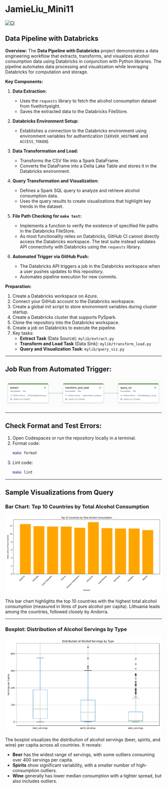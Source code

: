 # JamieLiu_Mini11

[![CI](https://github.com/nogibjj/JamieLiu_Mini11/actions/workflows/cicd.yml/badge.svg)](https://github.com/nogibjj/JamieLiu_Mini11/actions/workflows/cicd.yml)

## Data Pipeline with Databricks

**Overview:**
The **Data Pipeline with Databricks** project demonstrates a data engineering workflow that extracts, transforms, and visualizes alcohol consumption data using Databricks in conjunction with Python libraries. The pipeline automates data processing and visualization while leveraging Databricks for computation and storage.

**Key Components:**

1. **Data Extraction:**

   - Uses the `requests` library to fetch the alcohol consumption dataset from fivethirtyeight.
   - Saves the extracted data to the Databricks FileStore.

2. **Databricks Environment Setup:**

   - Establishes a connection to the Databricks environment using environment variables for authentication (`SERVER_HOSTNAME` and `ACCESS_TOKEN`).

3. **Data Transformation and Load:**

   - Transforms the CSV file into a Spark DataFrame.
   - Converts the DataFrame into a Delta Lake Table and stores it in the Databricks environment.

4. **Query Transformation and Visualization:**

   - Defines a Spark SQL query to analyze and retrieve alcohol consumption data.
   - Uses the query results to create visualizations that highlight key trends in the dataset.

5. **File Path Checking for `make test`:**

   - Implements a function to verify the existence of specified file paths in the Databricks FileStore.
   - As most functionality relies on Databricks, GitHub CI cannot directly access the Databricks workspace. The test suite instead validates API connectivity with Databricks using the `requests` library.

6. **Automated Trigger via GitHub Push:**
   - The Databricks API triggers a job in the Databricks workspace when a user pushes updates to this repository.
   - Automates pipeline execution for new commits.

**Preparation:**

1. Create a Databricks workspace on Azure.
2. Connect your GitHub account to the Databricks workspace.
3. Create a global init script to store environment variables during cluster startup.
4. Create a Databricks cluster that supports PySpark.
5. Clone the repository into the Databricks workspace.
6. Create a job on Databricks to execute the pipeline.
7. Key tasks:
   - **Extract Task** (Data Source): `mylib/extract.py`
   - **Transform and Load Task** (Data Sink): `mylib/transform_load.py`
   - **Query and Visualization Task**: `mylib/query_viz.py`

---

## Job Run from Automated Trigger:

![Databricks Pipeline Job](images/tasks.png)

---

## Check Format and Test Errors:

1. Open Codespaces or run the repository locally in a terminal.
2. Format code:
   ```bash
   make format
   ```
3. Lint code:
   ```bash
   make lint
   ```

---

## Sample Visualizations from Query

### **Bar Chart: Top 10 Countries by Total Alcohol Consumption**

![Bar Chart](images/bar_chart_top_countries.png)

This bar chart highlights the top 10 countries with the highest total alcohol consumption (measured in litres of pure alcohol per capita). Lithuania leads among the countries, followed closely by Andorra.

---

### **Boxplot: Distribution of Alcohol Servings by Type**

![Boxplot](images/boxplot_servings.png)

The boxplot visualizes the distribution of alcohol servings (beer, spirits, and wine) per capita across all countries. It reveals:

- **Beer** has the widest range of servings, with some outliers consuming over 400 servings per capita.
- **Spirits** show significant variability, with a smaller number of high-consumption outliers.
- **Wine** generally has lower median consumption with a tighter spread, but also includes outliers.
